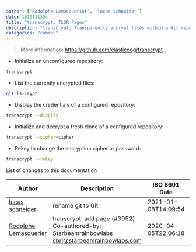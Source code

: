 ```yaml
---
author: ['Rodolphe Lemasquerier', 'lucas schneider']
date: 1610111394
title: "transcrypt, TLDR Pages"
description: "transcrypt, Transparently encrypt files within a Git repository."
categories: "common"
---
```

> More information: <https://github.com/elasticdog/transcrypt>.

- Initialize an unconfigured repository:

```bash
transcrypt
```

- List the currently encrypted files:

```bash
git ls-crypt
```

- Display the credentials of a configured repository:

```bash
transcrypt --display
```

- Initialize and decrypt a fresh clone of a configured repository:

```bash
transcrypt --cipher=cipher
```

- Rekey to change the encryption cipher or password:

```bash
transcrypt --rekey
```
List of changes to this documentation


Author | Description | ISO 8601 Date | GitHub link
------|-----|-----|-----
[lucas schneider](mailto:casdpa@gmail.com) | rename git to Git | 2021-01-08T14:09:54 | [eef3712fc3a6](https://github.com/tldr-pages/tldr/commit/eef3712fc3a6a3774384b2e4ed934583c8349d75)
[Rodolphe Lemasquerier](mailto:rodolphel@bam.tech) | transcrypt: add page (#3952) Co-authored-by: Starbeamrainbowlabs <sbrl@starbeamrainbowlabs.com> | 2020-04-05T22:06:18 | [acb8af9307f7](https://github.com/tldr-pages/tldr/commit/acb8af9307f7c84135721a4575ee41f755fc93f5)


